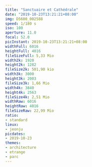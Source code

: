 ```yaml
---
title: "Sanctuaire et Cathédrale"
date: "2019-10-23T13:21:21+08:00"
img: D5600_002588
speed: 1/180 s
iso: 100
aperture: 11.0
focal: 52.0
picInstant: 2019-10-23T13:21:21+08:00
widthFull: 6016
heightFull: 4016
fileSizeFull: 5,33 Mio
width2k: 1920
height2k: 1282
fileSize2k: 501,90 kio
width3k: 3000
height3k: 2003
fileSize3k: 1,66 Mio
width4k: 3840
height4k: 2563
fileSize4k: 2,51 Mio
widthRaw: 6016
heightRaw: 4016
fileSizeRaw: 22,99 Mio
ratio:
- standard
lieux:
- jeonju
picdates:
- 2019-10-23
themes:
- architecture
- etrange
- parc
---
```


